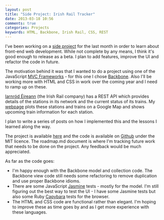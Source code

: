 ```yaml
---
layout: post
title: "Side Project: Irish Rail Tracker"
date: 2013-03-18 10:56
comments: true
categories: Projects
keywords: HTML, Backbone, Irish Rail, CSS, REST
---
```


I've been working on a [side project][] for the last month in order to learn about front-end web development. While not complete by any means, I think it's good enough to release as a beta. I plan to add features, improve the UI and refactor the code in future.

The motivation behind it was that I wanted to do a project using one of the JavaScript [MVC Frameworks][] - for this one I chose [Backbone][]. Also I'll be working more with HTML and CSS in work over the coming year and I need to ramp up on these.

[Iarnród Éireann][] (the Irish Rail company) has a REST API which provides details of the stations in its network and the current status of its trains. My [webpage][] plots these stations and trains on a Google Map and shows upcoming train information for each station.

I plan to write a series of posts on how I implemented this and the lessons I learned along the way.

The project is available [here][] and the code is available on [Github][] under the MIT licence. The roadmap.md document is where I'm tracking future work that needs to be done on the project. Any feedback would be much appreciated.

As far as the code goes:

* I'm happy enough with the Backbone model and collection code. The Backbone view code still needs some refactoring to remove duplication and use proper Backbone idioms. 
* There are some JavaScript [Jasmine][] tests - mostly for the model. I'm still figuring out the best way to test the UI - I have some Jasmine tests but also some Ruby [Capybara][] tests for the browser.
* The HTML and CSS code are functional rather than elegant. I'm hoping to improve these as time goes by and as I get more experience with these languages.

[side project]: http://www.gerardcondon.com/projects/irishrail/index.html
[MVC Frameworks]: http://addyosmani.github.com/todomvc/
[Backbone]: http://backbonejs.org
[Iarnród Éireann]: http://www.irishrail.ie
[webpage]: http://www.gerardcondon.com/projects/irishrail/index.html
[here]: http://www.gerardcondon.com/projects/irishrail/index.html
[Github]: https://github.com/gerardcondon/Irish-Rail-Tracker
[Jasmine]: http://pivotal.github.com/jasmine/
[Capybara]: https://github.com/jnicklas/capybara

